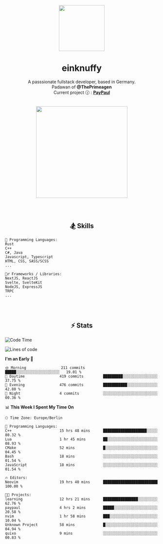 <p align="center">
   <br />
   <a href="https://github.com/einKnuffy" target="_blank"><img width="150px" src="https://avatars.githubusercontent.com/u/66639485?s=400&u=fc9b6f7cbddb6dfbb93dc63483f7fc7aee75ac2e&v=4" /></a>
   <h1 align="center"><b>einknuffy</b></h1>
   <p align="center">A passsionate fullstack developer, based in Germany. <br/>
   Padawan of <b>@ThePrimeagen</b> <br/>
   Current project 🕜 : <b><a href="https://github.com/einKnuffy/paypaul">PayPaul</a></b><br/><br/>
      
   <p align="center">
      <img src="https://lanyard.cnrad.dev/api/675737917200662539" alt="" width="300px" /></p>
   </p>
</p>

<br/><br/>

<p align="center">
     <h2 align="center"><b>🏂 Skills</b></h2>
      <p align="center">
<!-- <p align="center"><b>That's it. Thanks for reading my profile 🤓</b></p>
<p align="center">
<img align="center" width="150px" src="https://i.kym-cdn.com/entries/icons/facebook/000/016/546/hidethepainharold.jpg" /></p><br/><br/> -->

```text
💬 Programming Languages:
Rust
C++
C#, Java
Javascript, Typescript
HTML, CSS, SASS/SCSS
...

🤹‍♂️ Frameworks / Libraries:
NextJS, ReactJS
Svelte, SvelteKit
NodeJS, ExpressJS
TRPC
...
```
</p>
</p>

<br/><br/>

<p align="center">
    <h2 align="center"><b>⚡ Stats</b></h2>
    <p align="center">

<!--START_SECTION:waka-->
![Code Time](http://img.shields.io/badge/Code%20Time-21%20hrs%2018%20mins-blue)

![Lines of code](https://img.shields.io/badge/From%20Hello%20World%20I%27ve%20Written-8.1%20million%20lines%20of%20code-blue)

**I'm an Early 🐤** 

```text
🌞 Morning                211 commits         █████░░░░░░░░░░░░░░░░░░░░   19.01 % 
🌆 Daytime                419 commits         █████████░░░░░░░░░░░░░░░░   37.75 % 
🌃 Evening                476 commits         ███████████░░░░░░░░░░░░░░   42.88 % 
🌙 Night                  4 commits           ░░░░░░░░░░░░░░░░░░░░░░░░░   00.36 % 
```


📊 **This Week I Spent My Time On** 

```text
🕑︎ Time Zone: Europe/Berlin

💬 Programming Languages: 
C++                      15 hrs 48 mins      ████████████████████░░░░░   80.32 % 
Lua                      1 hr 45 mins        ██░░░░░░░░░░░░░░░░░░░░░░░   08.93 % 
CMake                    52 mins             █░░░░░░░░░░░░░░░░░░░░░░░░   04.45 % 
Bash                     18 mins             ░░░░░░░░░░░░░░░░░░░░░░░░░   01.54 % 
JavaScript               18 mins             ░░░░░░░░░░░░░░░░░░░░░░░░░   01.54 % 

🔥 Editors: 
Neovim                   19 hrs 40 mins      █████████████████████████   100.00 % 

🐱‍💻 Projects: 
learning                 12 hrs 21 mins      ████████████████░░░░░░░░░   62.76 % 
paypaul                  4 hrs 2 mins        █████░░░░░░░░░░░░░░░░░░░░   20.58 % 
nvim                     1 hr 58 mins        ███░░░░░░░░░░░░░░░░░░░░░░   10.04 % 
Unknown Project          58 mins             █░░░░░░░░░░░░░░░░░░░░░░░░   04.94 % 
quixo                    9 mins              ░░░░░░░░░░░░░░░░░░░░░░░░░   00.83 % 
```


<!--END_SECTION:waka-->

   </p>
</p>

<br/>
